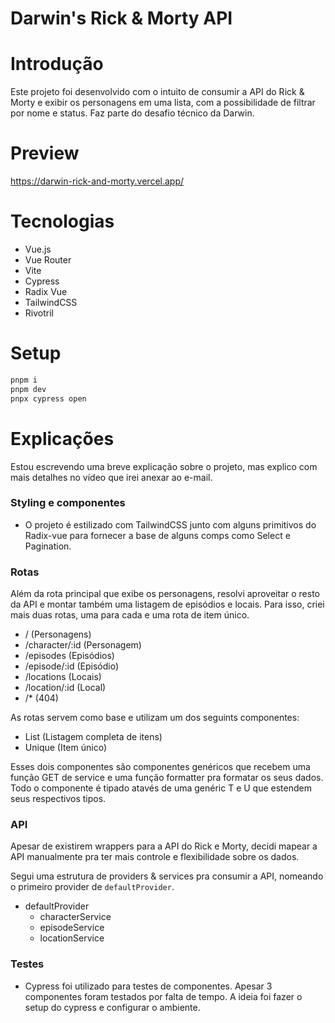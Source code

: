 # Darwin's Rick & Morty API

# Introdução

Este projeto foi desenvolvido com o intuito de consumir a API do Rick & Morty e exibir os personagens em uma lista, com a possibilidade de filtrar por nome e status. Faz parte do desafio técnico da Darwin.

# Preview

https://darwin-rick-and-morty.vercel.app/

# Tecnologias

- Vue.js
- Vue Router
- Vite
- Cypress
- Radix Vue
- TailwindCSS
- Rivotril

# Setup

```bash
pnpm i
pnpm dev
pnpx cypress open
```

# Explicações

Estou escrevendo uma breve explicação sobre o projeto, mas explico com mais detalhes no vídeo que irei anexar ao e-mail.

### Styling e componentes

- O projeto é estilizado com TailwindCSS junto com alguns primitivos do Radix-vue para fornecer a base de alguns comps como Select e Pagination.

### Rotas

Além da rota principal que exibe os personagens, resolvi aproveitar o resto da API e montar também uma listagem de episódios e locais. Para isso, criei mais duas rotas, uma para cada e uma rota de item único.

- / (Personagens)
- /character/:id (Personagem)
- /episodes (Episódios)
- /episode/:id (Episódio)
- /locations (Locais)
- /location/:id (Local)
- /* (404)

As rotas servem como base e utilizam um dos seguints componentes:

- List (Listagem completa de itens)
- Unique (Item único)

Esses dois componentes são componentes genéricos que recebem uma função GET de service e uma função formatter pra formatar os seus dados. Todo o componente é tipado atavés de uma genéric T e U que estendem seus respectivos tipos.

### API

Apesar de existirem wrappers para a API do Rick e Morty, decidi mapear a API manualmente pra ter mais controle e flexibilidade sobre os dados.

Segui uma estrutura de providers & services pra consumir a API, nomeando o primeiro provider de `defaultProvider`.

* defaultProvider
  * characterService
  * episodeService
  * locationService

### Testes

- Cypress foi utilizado para testes de componentes. Apesar 3 componentes foram testados por falta de tempo. A ideia foi fazer o setup do cypress e configurar o ambiente.
